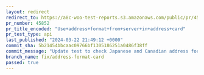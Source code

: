 ```yaml
---
layout: redirect
redirect_to: https://a8c-woo-test-reports.s3.amazonaws.com/public/pr/45852/api/index.html
pr_number: 45852
pr_title_encoded: "Use+address+format+from+server+in+address+card"
pr_test_type: api
last_published: "2024-03-22 21:49:12 +0000"
commit_sha: 5b21454bbcaac09766bf1305186251a0486f38ff
commit_message: "Update test to check Japanese and Canadian address formats"
branch_name: fix/address-format-card
passed: true
---
```


